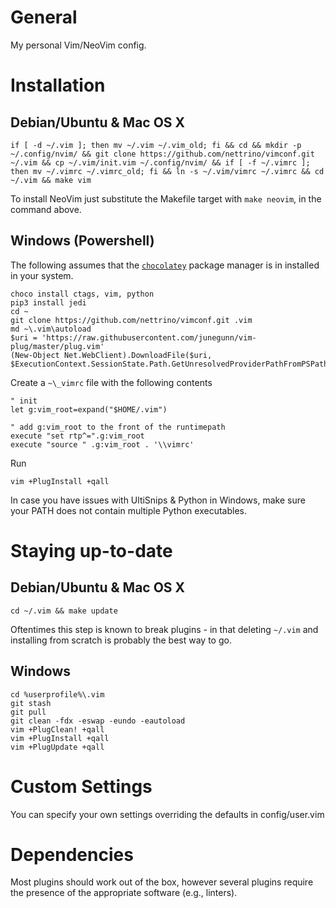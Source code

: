 General
=======

My personal Vim/NeoVim config.

Installation
============

Debian/Ubuntu & Mac OS X
------------------------
```
if [ -d ~/.vim ]; then mv ~/.vim ~/.vim_old; fi && cd && mkdir -p ~/.config/nvim/ && git clone https://github.com/nettrino/vimconf.git ~/.vim && cp ~/.vim/init.vim ~/.config/nvim/ && if [ -f ~/.vimrc ]; then mv ~/.vimrc ~/.vimrc_old; fi && ln -s ~/.vim/vimrc ~/.vimrc && cd ~/.vim && make vim
```
To install NeoVim just substitute the Makefile target with `make neovim`, in
the command above.

Windows (Powershell)
--------------------

The following assumes that the [`chocolatey`](https://chocolatey.org/)
package manager is in installed in your system.

```
choco install ctags, vim, python
pip3 install jedi
cd ~
git clone https://github.com/nettrino/vimconf.git .vim
md ~\.vim\autoload
$uri = 'https://raw.githubusercontent.com/junegunn/vim-plug/master/plug.vim'
(New-Object Net.WebClient).DownloadFile($uri, $ExecutionContext.SessionState.Path.GetUnresolvedProviderPathFromPSPath("~\.vim\autoload\plug.vim"))
```

Create a `~\_vimrc` file with the following contents
```
" init
let g:vim_root=expand("$HOME/.vim")

" add g:vim_root to the front of the runtimepath
execute "set rtp^=".g:vim_root
execute "source " .g:vim_root . '\\vimrc'
```

Run
```
vim +PlugInstall +qall
```

In case you have issues with UltiSnips & Python in Windows, make sure your PATH
does not contain multiple Python executables.

Staying up-to-date
==================

Debian/Ubuntu & Mac OS X
------------------------

```
cd ~/.vim && make update
```
Oftentimes this step is known to break plugins - in that deleting `~/.vim` and installing from scratch is probably the best way to go.

Windows
-------

```
cd %userprofile%\.vim
git stash
git pull
git clean -fdx -eswap -eundo -eautoload
vim +PlugClean! +qall
vim +PlugInstall +qall
vim +PlugUpdate +qall
```

Custom Settings
===============

You can specify your own settings overriding the defaults in config/user.vim

Dependencies
============

Most plugins should work out of the box, however several plugins require the
presence of the appropriate software (e.g., linters).
